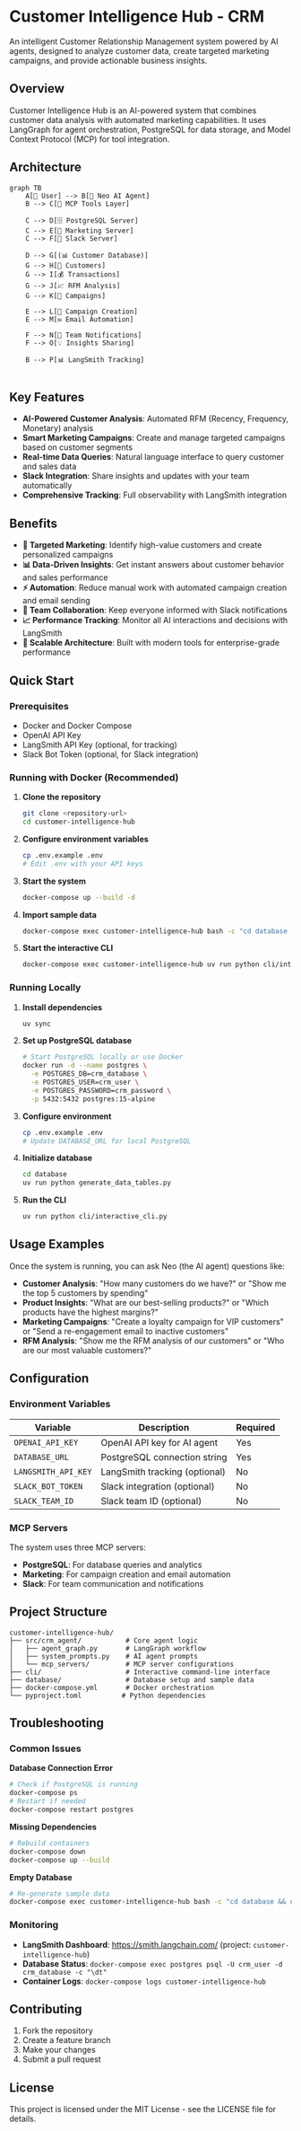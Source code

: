 # Customer Intelligence Hub - CRM

An intelligent Customer Relationship Management system powered by AI agents, designed to analyze customer data, create targeted marketing campaigns, and provide actionable business insights.

## Overview

Customer Intelligence Hub is an AI-powered system that combines customer data analysis with automated marketing capabilities. It uses LangGraph for agent orchestration, PostgreSQL for data storage, and Model Context Protocol (MCP) for tool integration.

## Architecture

```mermaid
graph TB
    A[👤 User] --> B[🤖 Neo AI Agent]
    B --> C[🔧 MCP Tools Layer]
    
    C --> D[🗄️ PostgreSQL Server]
    C --> E[📧 Marketing Server]
    C --> F[💬 Slack Server]
    
    D --> G[(📊 Customer Database)]
    G --> H[👥 Customers]
    G --> I[💰 Transactions]
    G --> J[📈 RFM Analysis]
    G --> K[🎯 Campaigns]
    
    E --> L[📝 Campaign Creation]
    E --> M[✉️ Email Automation]
    
    F --> N[🔔 Team Notifications]
    F --> O[💡 Insights Sharing]
    
    B --> P[📊 LangSmith Tracking]
    
```

## Key Features

- **AI-Powered Customer Analysis**: Automated RFM (Recency, Frequency, Monetary) analysis
- **Smart Marketing Campaigns**: Create and manage targeted campaigns based on customer segments
- **Real-time Data Queries**: Natural language interface to query customer and sales data
- **Slack Integration**: Share insights and updates with your team automatically
- **Comprehensive Tracking**: Full observability with LangSmith integration

## Benefits

- **🎯 Targeted Marketing**: Identify high-value customers and create personalized campaigns
- **📊 Data-Driven Insights**: Get instant answers about customer behavior and sales performance
- **⚡ Automation**: Reduce manual work with automated campaign creation and email sending
- **👥 Team Collaboration**: Keep everyone informed with Slack notifications
- **📈 Performance Tracking**: Monitor all AI interactions and decisions with LangSmith
- **🔄 Scalable Architecture**: Built with modern tools for enterprise-grade performance

## Quick Start

### Prerequisites

- Docker and Docker Compose
- OpenAI API Key
- LangSmith API Key (optional, for tracking)
- Slack Bot Token (optional, for Slack integration)

### Running with Docker (Recommended)

1. **Clone the repository**
   ```bash
   git clone <repository-url>
   cd customer-intelligence-hub
   ```

2. **Configure environment variables**
   ```bash
   cp .env.example .env
   # Edit .env with your API keys
   ```

3. **Start the system**
   ```bash
   docker-compose up --build -d
   ```

4. **Import sample data**
   ```bash
   docker-compose exec customer-intelligence-hub bash -c "cd database && uv run python generate_data_tables.py"
   ```

5. **Start the interactive CLI**
   ```bash
   docker-compose exec customer-intelligence-hub uv run python cli/interactive_cli.py
   ```

### Running Locally

1. **Install dependencies**
   ```bash
   uv sync
   ```

2. **Set up PostgreSQL database**
   ```bash
   # Start PostgreSQL locally or use Docker
   docker run -d --name postgres \
     -e POSTGRES_DB=crm_database \
     -e POSTGRES_USER=crm_user \
     -e POSTGRES_PASSWORD=crm_password \
     -p 5432:5432 postgres:15-alpine
   ```

3. **Configure environment**
   ```bash
   cp .env.example .env
   # Update DATABASE_URL for local PostgreSQL
   ```

4. **Initialize database**
   ```bash
   cd database
   uv run python generate_data_tables.py
   ```

5. **Run the CLI**
   ```bash
   uv run python cli/interactive_cli.py
   ```

## Usage Examples

Once the system is running, you can ask Neo (the AI agent) questions like:

- **Customer Analysis**: "How many customers do we have?" or "Show me the top 5 customers by spending"
- **Product Insights**: "What are our best-selling products?" or "Which products have the highest margins?"
- **Marketing Campaigns**: "Create a loyalty campaign for VIP customers" or "Send a re-engagement email to inactive customers"
- **RFM Analysis**: "Show me the RFM analysis of our customers" or "Who are our most valuable customers?"

## Configuration

### Environment Variables

| Variable | Description | Required |
|----------|-------------|----------|
| `OPENAI_API_KEY` | OpenAI API key for AI agent | Yes |
| `DATABASE_URL` | PostgreSQL connection string | Yes |
| `LANGSMITH_API_KEY` | LangSmith tracking (optional) | No |
| `SLACK_BOT_TOKEN` | Slack integration (optional) | No |
| `SLACK_TEAM_ID` | Slack team ID (optional) | No |

### MCP Servers

The system uses three MCP servers:
- **PostgreSQL**: For database queries and analytics
- **Marketing**: For campaign creation and email automation  
- **Slack**: For team communication and notifications

## Project Structure

```
customer-intelligence-hub/
├── src/crm_agent/           # Core agent logic
│   ├── agent_graph.py       # LangGraph workflow
│   ├── system_prompts.py    # AI agent prompts
│   └── mcp_servers/         # MCP server configurations
├── cli/                     # Interactive command-line interface
├── database/                # Database setup and sample data
├── docker-compose.yml       # Docker orchestration
└── pyproject.toml          # Python dependencies
```

## Troubleshooting

### Common Issues

**Database Connection Error**
```bash
# Check if PostgreSQL is running
docker-compose ps
# Restart if needed
docker-compose restart postgres
```

**Missing Dependencies**
```bash
# Rebuild containers
docker-compose down
docker-compose up --build
```

**Empty Database**
```bash
# Re-generate sample data
docker-compose exec customer-intelligence-hub bash -c "cd database && uv run python generate_data_tables.py"
```

### Monitoring

- **LangSmith Dashboard**: https://smith.langchain.com/ (project: `customer-intelligence-hub`)
- **Database Status**: `docker-compose exec postgres psql -U crm_user -d crm_database -c "\dt"`
- **Container Logs**: `docker-compose logs customer-intelligence-hub`

## Contributing

1. Fork the repository
2. Create a feature branch
3. Make your changes
4. Submit a pull request

## License

This project is licensed under the MIT License - see the LICENSE file for details.